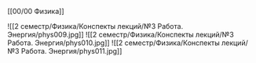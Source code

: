 [[00/00 Физика]]

![[2 семестр/Физика/Конспекты лекций/№3 Работа. Энергия/phys009.jpg]]
![[2 семестр/Физика/Конспекты лекций/№3 Работа. Энергия/phys010.jpg]]
![[2 семестр/Физика/Конспекты лекций/№3 Работа. Энергия/phys011.jpg]]